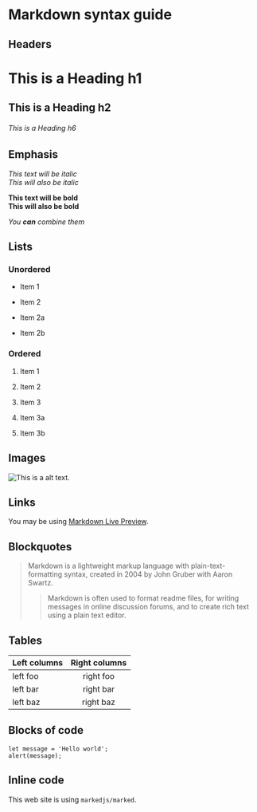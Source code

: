 # Markdown syntax guide

## Headers

# This is a Heading h1

## This is a Heading h2

###### This is a Heading h6

## Emphasis

*This text will be italic*\
*This will also be italic*

**This text will be bold**\
**This will also be bold**

*You **can** combine them*

## Lists

### Unordered

* Item 1

* Item 2

* Item 2a

* Item 2b

### Ordered

1. Item 1

2. Item 2

3. Item 3

4. Item 3a

5. Item 3b

## Images

![This is a alt text.](/image/sample.png "This is a sample image.")

## Links

You may be using [Markdown Live Preview](https://markdownlivepreview.com/).

## Blockquotes

> Markdown is a lightweight markup language with plain-text-formatting syntax, created in 2004 by John Gruber with Aaron Swartz.
>
> > Markdown is often used to format readme files, for writing messages in online discussion forums, and to create rich text using a plain text editor.

## Tables

| Left columns | Right columns | 
| ------------- |:-------------:| 
| left foo | right foo | 
| left bar | right bar | 
| left baz | right baz |

## Blocks of code

```
let message = 'Hello world';
alert(message);
```

## Inline code

This web site is using `markedjs/marked`.